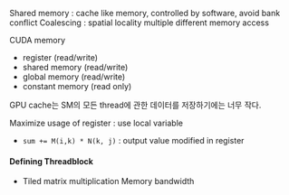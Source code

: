 Shared memory : cache like memory, controlled by software, avoid bank conflict
Coalescing : spatial locality multiple different memory access

CUDA memory
- register (read/write)
- shared memory (read/write)
- global memory (read/write)
- constant memory (read only)

GPU cache는 SM의 모든 thread에 관한 데이터를 저장하기에는 너무 작다.

Maximize usage of register : use local variable
- `sum += M(i,k) * N(k, j)` : output value modified in register
#### Defining Threadblock
- Tiled matrix multiplication
Memory bandwidth